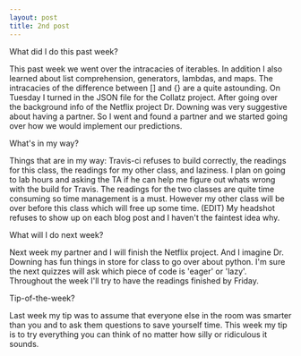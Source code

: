```yaml
---
layout: post
title: 2nd post
---
```


What did I do this past week?

This past week we went over the intracacies of iterables. In addition I also learned about list comprehension, generators, lambdas, and maps. The intracacies of the difference between [] and {} are a quite astounding. On Tuesday I turned in the JSON file for the Collatz project. After going over the background info of the Netflix project Dr. Downing was very suggestive about having a partner. So I went and found a partner and we started going over how we would implement our predictions. 

What's in my way?

Things that are in my way: Travis-ci refuses to build correctly, the readings for this class, the readings for my other class, and laziness. I plan on going to lab hours and asking the TA if he can help me figure out whats wrong with the build for Travis. The readings for the two classes are quite time consuming so time management is a must. However my other class will be over before this class which will free up some time. (EDIT) My headshot refuses to show up on each blog post and I haven't the faintest idea why.

What will I do next week?

Next week my partner and I will finish the Netflix project. And I imagine Dr. Downing has fun things in store for class to go over about python. I'm sure the next quizzes will ask which piece of code is 'eager' or 'lazy'. Throughout the week I'll try to have the readings finished by Friday. 

Tip-of-the-week?

Last week my tip was to assume that everyone else in the room was smarter than you and to ask them questions to save yourself time. This week my tip is to try everything you can think of no matter how silly or ridiculous it sounds. 